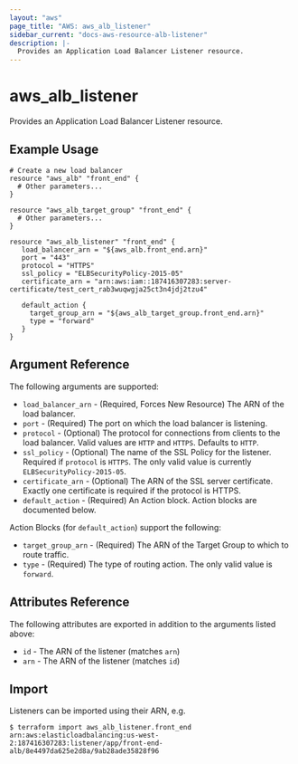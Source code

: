 ```yaml
---
layout: "aws"
page_title: "AWS: aws_alb_listener"
sidebar_current: "docs-aws-resource-alb-listener"
description: |-
  Provides an Application Load Balancer Listener resource.
---
```


# aws\_alb\_listener

Provides an Application Load Balancer Listener resource.

## Example Usage

```
# Create a new load balancer
resource "aws_alb" "front_end" {
  # Other parameters...
}

resource "aws_alb_target_group" "front_end" {
  # Other parameters...
}

resource "aws_alb_listener" "front_end" {
   load_balancer_arn = "${aws_alb.front_end.arn}"
   port = "443"
   protocol = "HTTPS"
   ssl_policy = "ELBSecurityPolicy-2015-05"
   certificate_arn = "arn:aws:iam::187416307283:server-certificate/test_cert_rab3wuqwgja25ct3n4jdj2tzu4"

   default_action {
     target_group_arn = "${aws_alb_target_group.front_end.arn}"
     type = "forward"
   }
}
```

## Argument Reference

The following arguments are supported:

* `load_balancer_arn` - (Required, Forces New Resource) The ARN of the load balancer.
* `port` - (Required) The port on which the load balancer is listening.
* `protocol` - (Optional) The protocol for connections from clients to the load balancer. Valid values are `HTTP` and `HTTPS`. Defaults to `HTTP`.
* `ssl_policy` - (Optional) The name of the SSL Policy for the listener. Required if `protocol` is `HTTPS`. The only valid value is currently `ELBSecurityPolicy-2015-05`.
* `certificate_arn` - (Optional) The ARN of the SSL server certificate. Exactly one certificate is required if the protocol is HTTPS.
* `default_action` - (Required) An Action block. Action blocks are documented below.

Action Blocks (for `default_action`) support the following:

* `target_group_arn` - (Required) The ARN of the Target Group to which to route traffic.
* `type` - (Required) The type of routing action. The only valid value is `forward`.

## Attributes Reference

The following attributes are exported in addition to the arguments listed above:

* `id` - The ARN of the listener (matches `arn`)
* `arn` - The ARN of the listener (matches `id`)

## Import

Listeners can be imported using their ARN, e.g.

```
$ terraform import aws_alb_listener.front_end arn:aws:elasticloadbalancing:us-west-2:187416307283:listener/app/front-end-alb/8e4497da625e2d8a/9ab28ade35828f96
```
